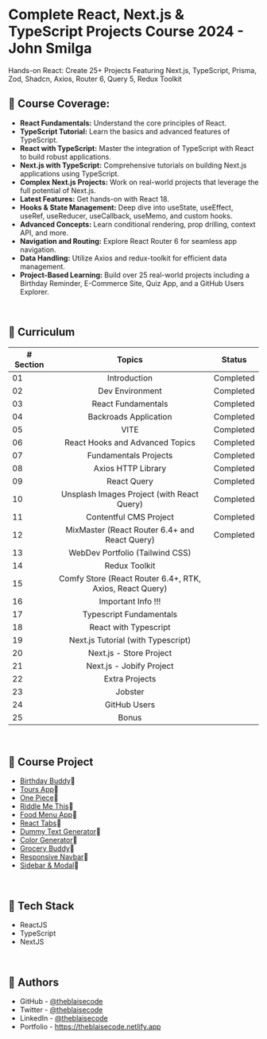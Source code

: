 # Complete React, Next.js & TypeScript Projects Course 2024 - John Smilga
Hands-on React: Create 25+ Projects Featuring Next.js, TypeScript, Prisma, Zod, Shadcn, Axios, Router 6, Query 5, Redux Toolkit


## 🔶 Course Coverage:
- **React Fundamentals:** Understand the core principles of React.
- **TypeScript Tutorial:** Learn the basics and advanced features of TypeScript.
- **React with TypeScript:** Master the integration of TypeScript with React to build robust applications.
- **Next.js with TypeScript:** Comprehensive tutorials on building Next.js applications using TypeScript.
- **Complex Next.js Projects:** Work on real-world projects that leverage the full potential of Next.js.
- **Latest Features:** Get hands-on with React 18.
- **Hooks & State Management:** Deep dive into useState, useEffect, useRef, useReducer, useCallback, useMemo, and custom hooks.
- **Advanced Concepts:** Learn conditional rendering, prop drilling, context API, and more.
- **Navigation and Routing:** Explore React Router 6 for seamless app navigation.
- **Data Handling:** Utilize Axios and redux-toolkit for efficient data management.
- **Project-Based Learning:** Build over 25 real-world projects including a Birthday Reminder, E-Commerce Site, Quiz App, and a GitHub Users Explorer.

<br/>

## 🔶 Curriculum 
| # Section |                                                                           Topics                                                                    |                     Status                     |
| --------- | :-------------------------------------------------------------------------------------------------------------------------------------------------: |------------------------------------------------|
| 01        |                                                                        Introduction                                                                 |                   Completed                    |
| 02        |                                                                      Dev Environment                                                                |                   Completed                    |
| 03        |                                                                     React Fundamentals                                                              |                   Completed                    |
| 04        |                                                                   Backroads Application                                                             |                   Completed                    |
| 05        |                                                                           VITE                                                                      |                   Completed                    |
| 06        |                                                              React Hooks and Advanced Topics                                                        |                   Completed                    |
| 07        |                                                                  Fundamentals Projects                                                              |                   Completed                    |
| 08        |                                                                     Axios HTTP Library                                                              |                   Completed                    |
| 09        |                                                                        React Query                                                                  |                   Completed                    |
| 10        |                                                          Unsplash Images Project (with React Query)                                                 |                   Completed                    |
| 11        |                                                                  Contentful CMS Project                                                             |                   Completed                    |
| 12        |                                                        MixMaster (React Router 6.4+ and React Query)                                                |                   Completed                    |
| 13        |                                                              WebDev Portfolio (Tailwind CSS)                                                        |                                       |
| 14        |                                                                       Redux Toolkit                                                                 |                                       |
| 15        |                                                   Comfy Store (React Router 6.4+, RTK, Axios, React Query)                                          |                                       |
| 16        |                                                                     Important Info !!!                                                              |                                       |
| 17        |                                                                  Typescript Fundamentals                                                            |                                       |
| 18        |                                                                   React with Typescript                                                             |                                       |
| 19        |                                                            Next.js Tutorial (with Typescript)                                                       |                                       |
| 20        |                                                                 Next.js - Store Project                                                             |                                       |
| 21        |                                                                Next.js - Jobify Project                                                             |                                       |
| 22        |                                                                     Extra Projects                                                                  |                                       |
| 23        |                                                                         Jobster                                                                     |                                       |
| 24        |                                                                      GitHub Users                                                                   |                                       |
| 25        |                                                                          Bonus                                                                      |                                       |


<br/>

## 🔶 Course Project
- [Birthday Buddy](https://theblaisecode.github.io/React-Birthday-App/)🔗
- [Tours App](https://theblaisecode.github.io/React-Tours-App/)🔗
- [One Piece](https://theblaisecode.github.io/One-Piece/)🔗
- [Riddle Me This](https://theblaisecode.github.io/Riddle-Me-This/)🔗
- [Food Menu App](https://theblaisecode.github.io/React-Food-Menu/)🔗
- [React Tabs](https://theblaisecode.github.io/React-Tabs/)🔗
- [Dummy Text Generator](https://theblaisecode.github.io/Dummy-Text-Generator/)🔗
- [Color Generator](https://theblaisecode.github.io/Spectrum/)🔗
- [Grocery Buddy](https://theblaisecode.github.io/Grocery-Buddy/)🔗
- [Responsive Navbar](https://theblaisecode.github.io/React-Navbar/)🔗
- [Sidebar & Modal](https://theblaisecode.github.io/React-Side-Nav-and-Modal/)🔗

<br/>

## 🔶 Tech Stack
- ReactJS
- TypeScript
- NextJS

<br/>

## 🔶 Authors
- GitHub - [@theblaisecode](https://github.com/theblaisecode)
- Twitter - [@theblaisecode](https://twitter.com/theblaisecode)
- LinkedIn - [@theblaisecode](https://www.linkedin.com/in/theblaisecode)
- Portfolio - https://theblaisecode.netlify.app
